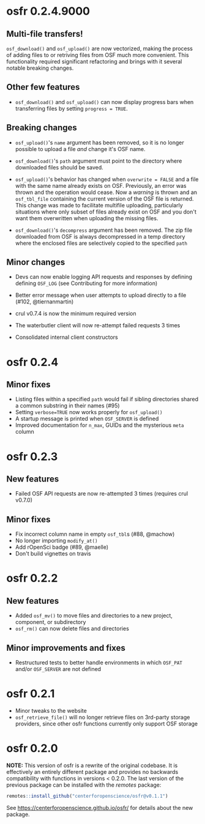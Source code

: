 # osfr 0.2.4.9000


## Multi-file transfers!

`osf_download()` and `osf_upload()` are now vectorized, making the process of adding files to or retriving files from OSF much more convenient. This functionality required significant refactoring and brings with it several notable breaking changes. 

## Other few features

* `osf_download()` and `osf_upload()` can now display progress bars when transferring files by setting `progress = TRUE`.

## Breaking changes

* `osf_upload()`'s `name` argument has been removed, so it is no longer possible to upload a file *and* change it's OSF name.

* `osf_download()`'s `path` argument must point to the directory where downloaded files should be saved. 

* `osf_upload()`'s behavior has changed when `overwrite = FALSE` and a file with the same name already exists on OSF. Previously, an error was thrown and the operation would cease. Now a *warning* is thrown and an `osf_tbl_file` containing the current version of the OSF file is returned. This change was made to facilitate multifile uploading, particularly situations where only subset of files already exist on OSF and you don't want them overwritten when uploading the missing files. 

* `osf_download()`'s `decompress` argument has been removed. The zip file downloaded from OSF is always decompressed in a temp directory where the enclosed files are selectively copied to the specified `path`

## Minor changes

* Devs can now enable logging API requests and responses by defining defining
`OSF_LOG` (see Contributing for more information)

* Better error message when user attempts to upload directly to a file 
(#102, @tiernanmartin)

* crul v0.7.4 is now the minimum required version

* The waterbutler client will now re-attempt failed requests 3 times

* Consolidated internal client constructors

# osfr 0.2.4

## Minor fixes

* Listing files within a specified `path` would fail if sibling directories
shared a common substring in their names (#95)
* Setting `verbose=TRUE` now works properly for `osf_upload()`
* A startup message is printed when `OSF_SERVER` is defined
* Improved documentation for `n_max`, GUIDs and the mysterious `meta` column

# osfr 0.2.3

## New features

* Failed OSF API requests are now re-attempted 3 times (requires crul v0.7.0)

## Minor fixes

* Fix incorrect column name in empty `osf_tbl`s (#88, @machow)
* No longer importing `modify_at()`
* Add rOpenSci badge (#89, @maelle)
* Don't build vignettes on travis

# osfr 0.2.2

## New features

* Added `osf_mv()` to move files and directories to a new project, component, or
subdirectory
* `osf_rm()` can now delete files and directories

## Minor improvements and fixes

* Restructured tests to better handle environments in which `OSF_PAT` and/or `OSF_SERVER` are not defined

# osfr 0.2.1

* Minor tweaks to the website
* `osf_retrieve_file()` will no longer retrieve files on 3rd-party storage
providers, since other osfr functions currently only support OSF storage

# osfr 0.2.0

**NOTE:** This version of osfr is a rewrite of the original codebase. It is
effectively an entirely different package and provides no backwards
compatibility with functions in versions < 0.2.0. The last version of the
previous package can be installed with the *remotes* package:

```r
remotes::install_github("centerforopenscience/osfr@v0.1.1")
```

See <https://centerforopenscience.github.io/osfr/> for details about the new
package.
